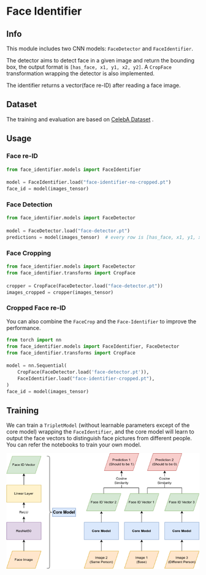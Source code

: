 # Face Identifier

## Info

This module includes two CNN models: `FaceDetector` and `FaceIdentifier`.

The detector aims to detect face in a given image and return the bounding box, the output format is `[has_face, x1, y1, x2, y2]`. A `CropFace` transformation wrapping the detector is also implemented.

The identifier returns a vector(face re-ID) after reading a face image.

## Dataset

The training and evaluation are based on [CelebA Dataset](https://mmlab.ie.cuhk.edu.hk/projects/CelebA.html) .

## Usage

### Face re-ID

```python
from face_identifier.models import FaceIdentifier

model = FaceIdentifier.load("face-identifier-no-cropped.pt")
face_id = model(images_tensor)
```

### Face Detection

```python
from face_identifier.models import FaceDetector

model = FaceDetector.load("face-detector.pt")
predictions = model(images_tensor)  # every row is [has_face, x1, y1, x2, y2]
```

### Face Cropping

```python
from face_identifier.models import FaceDetector
from face_identifier.transforms import CropFace

cropper = CropFace(FaceDetector.load("face-detector.pt"))
images_cropped = cropper(images_tensor)
```

### Cropped Face re-ID

You can also combine the `FaceCrop` and the `Face-Identifier` to improve the performance.
```python
from torch import nn
from face_identifier.models import FaceIdentifier, FaceDetector
from face_identifier.transforms import CropFace

model = nn.Sequential(
    CropFace(FaceDetector.load('face-detector.pt')),
    FaceIdentifier.load("face-identifier-cropped.pt"),
)
face_id = model(images_tensor)
```


## Training

We can train a `TripletModel` (without learnable parameters except of the core model) wrapping the `FaceIdentifier`, and the core model will learn to output the face vectors to distinguish face pictures from different people. You can refer the notebooks to train your own model.

![architecture](docs/pictures/face-identifier.drawio.png)
